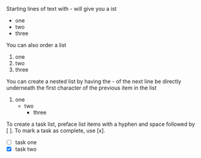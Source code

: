 Starting lines of text with - will give you a ist

- one
- two
- three

You can also order a list

1. one
2. two
3. three

You can create a nested list by having the - of the next line be directly underneath the first character of the previous item in the list

1. one
   - two
     - three

To create a task list, preface list items with a hyphen and space followed by [ ]. To mark a task as complete, use [x].

- [ ] task one
- [x] task two

